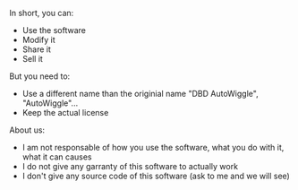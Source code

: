 In short, you can:
- Use the software
- Modify it
- Share it
- Sell it

But you need to:
- Use a different name than the originial name "DBD AutoWiggle",  "AutoWiggle"...
- Keep the actual license

About us:
- I am not responsable of how you use the software, what you do with it, what it can causes
- I do not give any garranty of this software to actually work
- I don't give any source code of this software (ask to me and we will see)
